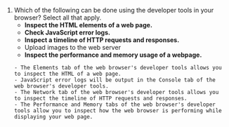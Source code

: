 1. Which of the following can be done using the developer tools in your browser? Select all that apply. 
   - **Inspect the HTML elements of a web page.**
   - **Check JavaScript error logs.**
   - **Inspect a timeline of HTTP requests and responses.**
   - Upload images to the web server
   - **Inspect the performance and memory usage of a webpage.**
   ```
   - The Elements tab of the web browser's developer tools allows you to inspect the HTML of a web page.
   - JavaScript error logs will be output in the Console tab of the web browser's developer tools.
   - The Network tab of the web browser's developer tools allows you to inspect the timeline of HTTP requests and responses.
   - The Performance and Memory tabs of the web browser's developer tools allow you to inspect how the web browser is performing while displaying your web page.
   ```